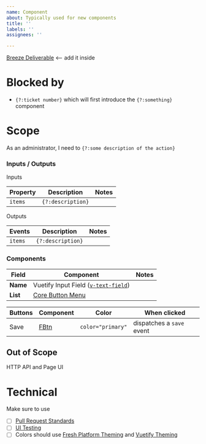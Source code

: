 ```yaml
---
name: Component
about: Typically used for new components
title: ''
labels: ''
assignees: ''

---
```


[Breeze Deliverable]() <-- add it inside

# Blocked by 
- `{?:ticket number}` which will first introduce the `{?:something}` component

# Scope
As an administrator, I need to `{?:some description of the action}`

### Inputs / Outputs
Inputs 

| Property | Description | Notes |
| --- | --- | --- |
| `items` | `{?:description}` |  |

Outputs

| Events | Description | Notes |
| --- | --- | --- |
| `items` | `{?:description}` |  |

### Components
| Field | Component | Notes |
| --- | --- | --- |
| **Name**  |  Vuetify Input Field ([`v-text-field`](https://v15.vuetifyjs.com/en/components/text-fields)) |  | 
| **List** | [Core Button Menu](https://fps.freshinup.com/styleguide/?path=/story/core-2-16-0-button-menu--with-items-knobs) | |

| Buttons | Component| Color | When clicked |
| --- | --- | --- | --- |
| Save | [FBtn](https://fps.freshinup.com/styleguide/?path=/story/core-2-16-0-button--color) | `color="primary"` | dispatches a `save` event |  

## Out of Scope
HTTP API and Page UI

# Technical
Make sure to use 
- [ ] [Pull Request Standards](https://github.com/FreshinUp/fresh-platform/wiki/Pull-Request-Standards)
- [ ] [UI Testing](https://github.com/FreshinUp/fresh-platform/wiki/UI-Testing)
- [ ] Colors should use [Fresh Platform Theming](https://github.com/FreshinUp/core-ui/blob/master/src/theme.js) and [Vuetify Theming](https://v15.vuetifyjs.com/en/framework/theme)
